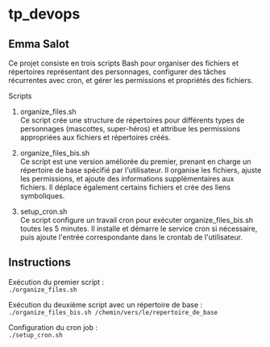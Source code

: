 # tp_devops
## Emma Salot
Ce projet consiste en trois scripts Bash pour organiser des fichiers et répertoires représentant des personnages, configurer des tâches récurrentes avec cron, et gérer les permissions et propriétés des fichiers.

Scripts
1. organize_files.sh  
Ce script crée une structure de répertoires pour différents types de personnages (mascottes, super-héros) et attribue les permissions appropriées aux fichiers et répertoires créés.

2. organize_files_bis.sh  
Ce script est une version améliorée du premier, prenant en charge un répertoire de base spécifié par l'utilisateur. Il organise les fichiers, ajuste les permissions, et ajoute des informations supplémentaires aux fichiers. Il déplace également certains fichiers et crée des liens symboliques.

3. setup_cron.sh  
Ce script configure un travail cron pour exécuter organize_files_bis.sh toutes les 5 minutes. Il installe et démarre le service cron si nécessaire, puis ajoute l'entrée correspondante dans le crontab de l'utilisateur.

## Instructions
Exécution du premier script :  
```./organize_files.sh```

Exécution du deuxième script avec un répertoire de base :  
```./organize_files_bis.sh /chemin/vers/le/repertoire_de_base```

Configuration du cron job :  
```./setup_cron.sh```
